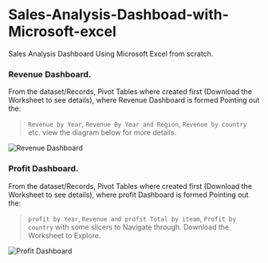 # Sales-Analysis-Dashboad-with-Microsoft-excel
Sales Analysis Dashboard Using Microsoft Excel from scratch. 

### Revenue Dashboard.

From the dataset/Records, Pivot Tables where created first (Download  the Worksheet to see details), where Revenue Dashboard is formed Pointing out the:

> `Revenue by Year`, `Revenue By Year and Region`, `Revenue by country` etc. view the diagram below for more details. 

![Revenue Dashboard](https://user-images.githubusercontent.com/42388234/179268014-40c11a29-665c-47db-8629-341d36ae631b.png)


### Profit Dashboard.

From the dataset/Records, Pivot Tables where created first (Download  the Worksheet to see details), where profit Dashboard is formed Pointing out the:

> `profit by Year`, `Revenue and profit Total by iteam`, `Profit by country` with some slicers to Navigate through. Download the Worksheet to Explore. 


![Profit Dashboard](https://user-images.githubusercontent.com/42388234/179268045-29eba054-4c86-4b8b-b596-880587d5f595.png)
